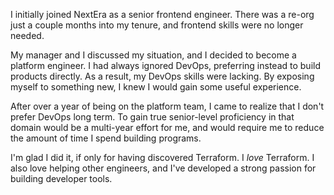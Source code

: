 I initially joined NextEra as a senior frontend engineer.
There was a re-org just a couple months into my tenure,
and frontend skills were no longer needed.

My manager and I discussed my situation,
and I decided to become a platform engineer.
I had always ignored DevOps,
preferring instead to build products directly.
As a result, my DevOps skills were lacking.
By exposing myself to something new, I knew I would gain some useful experience.

After over a year of being on the platform team,
I came to realize that I don't prefer DevOps long term.
To gain true senior-level proficiency in that domain would be a multi-year effort for me,
and would require me to reduce the amount of time I spend building programs.

I'm glad I did it, if only for having discovered Terraform.
I _love_ Terraform.
I also love helping other engineers,
and I've developed a strong passion for building developer tools.

